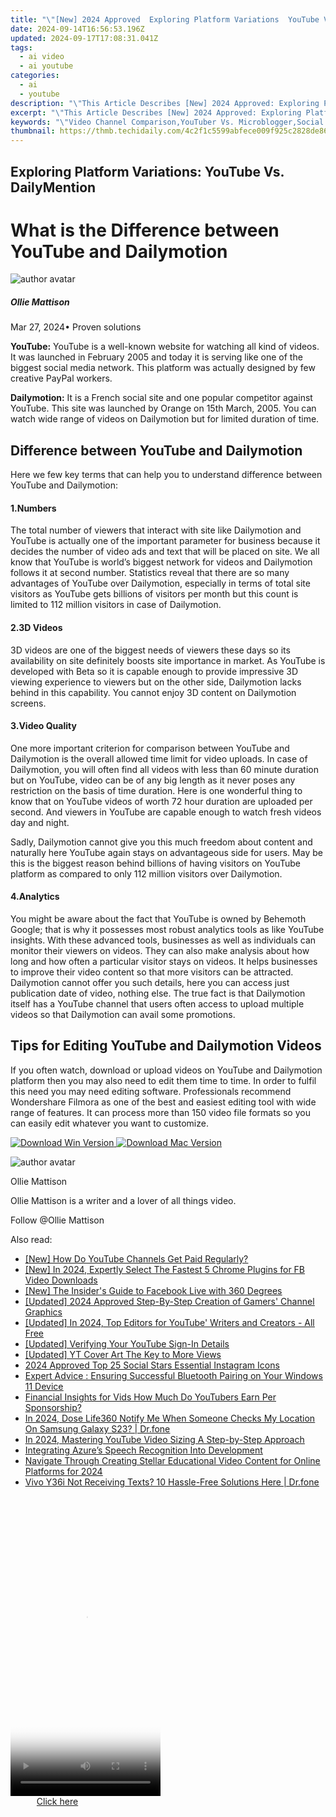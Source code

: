 ```yaml
---
title: "\"[New] 2024 Approved  Exploring Platform Variations  YouTube Vs. DailyMention\""
date: 2024-09-14T16:56:53.196Z
updated: 2024-09-17T17:08:31.041Z
tags:
  - ai video
  - ai youtube
categories:
  - ai
  - youtube
description: "\"This Article Describes [New] 2024 Approved: Exploring Platform Variations: YouTube Vs. DailyMention\""
excerpt: "\"This Article Describes [New] 2024 Approved: Exploring Platform Variations: YouTube Vs. DailyMention\""
keywords: "\"Video Channel Comparison,YouTuber Vs. Microblogger,Social Media Content Strategies,Media Platform Dynamics,Vlog Vs. Tweets Analysis,Engagement Metrics: YouTube,Mention Impact on Followers\""
thumbnail: https://thmb.techidaily.com/4c2f1c5599abfece009f925c2828de86667e5982a128d746578608e8851ede9e.jpg
---
```


## Exploring Platform Variations: YouTube Vs. DailyMention

# What is the Difference between YouTube and Dailymotion

![author avatar](https://images.wondershare.com/filmora/article-images/ollie-mattison.jpg)

##### Ollie Mattison

 Mar 27, 2024• Proven solutions

**YouTube:** YouTube is a well-known website for watching all kind of videos. It was launched in February 2005 and today it is serving like one of the biggest social media network. This platform was actually designed by few creative PayPal workers.

**Dailymotion:** It is a French social site and one popular competitor against YouTube. This site was launched by Orange on 15th March, 2005\. You can watch wide range of videos on Dailymotion but for limited duration of time.

## Difference between YouTube and Dailymotion

 Here we few key terms that can help you to understand difference between YouTube and Dailymotion:

#### 1.Numbers

 The total number of viewers that interact with site like Dailymotion and YouTube is actually one of the important parameter for business because it decides the number of video ads and text that will be placed on site. We all know that YouTube is world’s biggest network for videos and Dailymotion follows it at second number. Statistics reveal that there are so many advantages of YouTube over Dailymotion, especially in terms of total site visitors as YouTube gets billions of visitors per month but this count is limited to 112 million visitors in case of Dailymotion.

#### 2.3D Videos

 3D videos are one of the biggest needs of viewers these days so its availability on site definitely boosts site importance in market. As YouTube is developed with Beta so it is capable enough to provide impressive 3D viewing experience to viewers but on the other side, Dailymotion lacks behind in this capability. You cannot enjoy 3D content on Dailymotion screens.

#### 3.Video Quality

 One more important criterion for comparison between YouTube and Dailymotion is the overall allowed time limit for video uploads. In case of Dailymotion, you will often find all videos with less than 60 minute duration but on YouTube, video can be of any big length as it never poses any restriction on the basis of time duration. Here is one wonderful thing to know that on YouTube videos of worth 72 hour duration are uploaded per second. And viewers in YouTube are capable enough to watch fresh videos day and night.

 Sadly, Dailymotion cannot give you this much freedom about content and naturally here YouTube again stays on advantageous side for users. May be this is the biggest reason behind billions of having visitors on YouTube platform as compared to only 112 million visitors over Dailymotion.

#### 4.Analytics

 You might be aware about the fact that YouTube is owned by Behemoth Google; that is why it possesses most robust analytics tools as like YouTube insights. With these advanced tools, businesses as well as individuals can monitor their viewers on videos. They can also make analysis about how long and how often a particular visitor stays on videos. It helps businesses to improve their video content so that more visitors can be attracted. Dailymotion cannot offer you such details, here you can access just publication date of video, nothing else. The true fact is that Dailymotion itself has a YouTube channel that users often access to upload multiple videos so that Dailymotion can avail some promotions.

## Tips for Editing YouTube and Dailymotion Videos

 If you often watch, download or upload videos on YouTube and Dailymotion platform then you may also need to edit them time to time. In order to fulfil this need you may need editing software. Professionals recommend Wondershare Filmora as one of the best and easiest editing tool with wide range of features. It can process more than 150 video file formats so you can easily edit whatever you want to customize.

[![Download Win Version](https://images.wondershare.com/filmora/guide/download-btn-win.jpg) ](https://tools.techidaily.com/wondershare/filmora/download/) [![Download Mac Version](https://images.wondershare.com/filmora/guide/download-btn-mac.jpg) ](https://tools.techidaily.com/wondershare/filmora/download/)

![author avatar](https://images.wondershare.com/filmora/article-images/ollie-mattison.jpg)

Ollie Mattison

Ollie Mattison is a writer and a lover of all things video.

Follow @Ollie Mattison

<ins class="adsbygoogle"
     style="display:block"
     data-ad-format="autorelaxed"
     data-ad-client="ca-pub-7571918770474297"
     data-ad-slot="1223367746"></ins>

<ins class="adsbygoogle"
     style="display:block"
     data-ad-client="ca-pub-7571918770474297"
     data-ad-slot="8358498916"
     data-ad-format="auto"
     data-full-width-responsive="true"></ins>

<span class="atpl-alsoreadstyle">Also read:</span>
<div><ul>
<li><a href="https://youtube-docs.techidaily.com/ow-do-youtube-channels-get-paid-regularly/"><u>[New] How Do YouTube Channels Get Paid Regularly?</u></a></li>
<li><a href="https://facebook-clips.techidaily.com/new-in-2024-expertly-select-the-fastest-5-chrome-plugins-for-fb-video-downloads/"><u>[New] In 2024, Expertly Select The Fastest 5 Chrome Plugins for FB Video Downloads</u></a></li>
<li><a href="https://facebook-videos.techidaily.com/new-the-insiders-guide-to-facebook-live-with-360-degrees/"><u>[New] The Insider's Guide to Facebook Live with 360 Degrees</u></a></li>
<li><a href="https://youtube-docs.techidaily.com/ed-2024-approved-step-by-step-creation-of-gamers-channel-graphics/"><u>[Updated] 2024 Approved Step-By-Step Creation of Gamers' Channel Graphics</u></a></li>
<li><a href="https://youtube-docs.techidaily.com/ed-in-2024-top-editors-for-youtube-writers-and-creators-all-free/"><u>[Updated] In 2024, Top Editors for YouTube' Writers and Creators - All Free</u></a></li>
<li><a href="https://youtube-docs.techidaily.com/ed-verifying-your-youtube-sign-in-details/"><u>[Updated] Verifying Your YouTube Sign-In Details</u></a></li>
<li><a href="https://youtube-docs.techidaily.com/ed-yt-cover-art-the-key-to-more-views/"><u>[Updated] YT Cover Art The Key to More Views</u></a></li>
<li><a href="https://instagram-video-files.techidaily.com/2024-approved-top-25-social-stars-essential-instagram-icons/"><u>2024 Approved Top 25 Social Stars Essential Instagram Icons</u></a></li>
<li><a href="https://common-error.techidaily.com/expert-advice-ensuring-successful-bluetooth-pairing-on-your-windows-11-device/"><u>Expert Advice : Ensuring Successful Bluetooth Pairing on Your Windows 11 Device</u></a></li>
<li><a href="https://youtube-videos.techidaily.com/financial-insights-for-vids-how-much-do-youtubers-earn-per-sponsorship/"><u>Financial Insights for Vids How Much Do YouTubers Earn Per Sponsorship?</u></a></li>
<li><a href="https://review-topics.techidaily.com/in-2024-dose-life360-notify-me-when-someone-checks-my-location-on-samsung-galaxy-s23-drfone-by-drfone-virtual-android/"><u>In 2024, Dose Life360 Notify Me When Someone Checks My Location On Samsung Galaxy S23? | Dr.fone</u></a></li>
<li><a href="https://youtube-docs.techidaily.com/24-mastering-youtube-video-sizing-a-step-by-step-approach/"><u>In 2024, Mastering YouTube Video Sizing A Step-by-Step Approach</u></a></li>
<li><a href="https://article-knowledge.techidaily.com/integrating-azures-speech-recognition-into-development/"><u>Integrating Azure’s Speech Recognition Into Development</u></a></li>
<li><a href="https://youtube-docs.techidaily.com/ate-through-creating-stellar-educational-video-content-for-online-platforms-for-2024/"><u>Navigate Through Creating Stellar Educational Video Content for Online Platforms for 2024</u></a></li>
<li><a href="https://howto.techidaily.com/vivo-y36i-not-receiving-texts-10-hassle-free-solutions-here-drfone-by-drfone-fix-android-problems-fix-android-problems/"><u>Vivo Y36i Not Receiving Texts? 10 Hassle-Free Solutions Here | Dr.fone</u></a></li>
</ul></div>

<!-- affiliate ads begin -->
<span id="1770544">
					<video width="240" height="480" style="cursor:pointer"
           poster="//a.impactradius-go.com/display-clicktoplayimage/1770544.png"
           onclick="if(!this.playClicked){this.play();this.setAttribute('controls',true);this.playClicked=true;}">
	   <source src="//a.impactradius-go.com/display-ad/20702-1770544">
	   <img src="//a.impactradius-go.com/display-clicktoplayimage/1770544.png" style="border: none; height: 100%; width: 100%; object-fit: contain">
	</video>
	<div style="width:150px;text-align:center"><a href="javascript:window.open(decodeURIComponent('https%3A%2F%2Ftokenmetrics.sjv.io%2Fc%2F5597632%2F1770544%2F20702'), '_blank');void(0);">Click here</a></div>
</span>
<img height="0" width="0" src="https://imp.pxf.io/i/5597632/1770544/20702" style="position:absolute;visibility:hidden;" border="0" />
<!-- affiliate ads end -->

